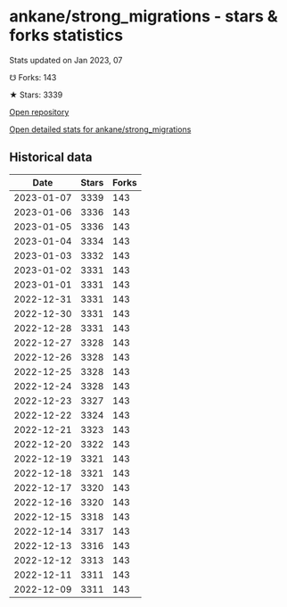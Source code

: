 # ankane/strong_migrations - stars & forks statistics

Stats updated on Jan 2023, 07

☋ Forks: 143

★ Stars: 3339

[Open repository](https://github.com/ankane/strong_migrations)

[Open detailed stats for ankane/strong_migrations](https://reviewgithub.com/rep/ankane/strong_migrations)

## Historical data
| Date | Stars | Forks |
|------|-------|-------|
| 2023-01-07 | 3339 | 143 | 
| 2023-01-06 | 3336 | 143 | 
| 2023-01-05 | 3336 | 143 | 
| 2023-01-04 | 3334 | 143 | 
| 2023-01-03 | 3332 | 143 | 
| 2023-01-02 | 3331 | 143 | 
| 2023-01-01 | 3331 | 143 | 
| 2022-12-31 | 3331 | 143 | 
| 2022-12-30 | 3331 | 143 | 
| 2022-12-28 | 3331 | 143 | 
| 2022-12-27 | 3328 | 143 | 
| 2022-12-26 | 3328 | 143 | 
| 2022-12-25 | 3328 | 143 | 
| 2022-12-24 | 3328 | 143 | 
| 2022-12-23 | 3327 | 143 | 
| 2022-12-22 | 3324 | 143 | 
| 2022-12-21 | 3323 | 143 | 
| 2022-12-20 | 3322 | 143 | 
| 2022-12-19 | 3321 | 143 | 
| 2022-12-18 | 3321 | 143 | 
| 2022-12-17 | 3320 | 143 | 
| 2022-12-16 | 3320 | 143 | 
| 2022-12-15 | 3318 | 143 | 
| 2022-12-14 | 3317 | 143 | 
| 2022-12-13 | 3316 | 143 | 
| 2022-12-12 | 3313 | 143 | 
| 2022-12-11 | 3311 | 143 | 
| 2022-12-09 | 3311 | 143 | 

